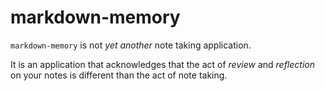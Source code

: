 # markdown-memory

`markdown-memory` is not _yet another_ note taking application.

It is an application that acknowledges that the act of _review_ and _reflection_ on your notes is different than the act of note taking.
